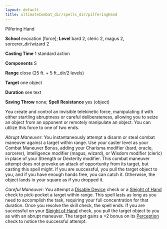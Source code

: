 ```yaml
---
layout: default
title: ultimateCombat_dir/spells_dir/pilferingHand
---
```

Pilfering Hand

**School** evocation [force]; **Level** bard 2, cleric 2, magus 2, sorcerer_dir/wizard 2

**Casting Time** 1 standard action

**Components** S

**Range** close (25 ft. + 5 ft._dir/2 levels)

**Target** one object

**Duration** see text

**Saving Throw** none; **Spell Resistance** yes (object)

You create and control an invisible telekinetic force, manipulating it with either startling abruptness or careful deliberateness, allowing you to seize an object from an opponent or remotely manipulate an object. You can utilize this force to one of two ends.

_Abrupt Maneuver_: You instantaneously attempt a disarm or steal combat maneuver against a target within range. Use your caster level as your Combat Maneuver Bonus, adding your Charisma modifier (bard, oracle, sorcerer), Intelligence modifier (magus, wizard), or Wisdom modifier (cleric) in place of your Strength or Dexterity modifier. This combat maneuver attempt does not provoke an attack of opportunity from its target, but casting this spell might. If you are successful, you pull the target object to you, and if you have enough hands free, you can catch it. Otherwise, the object lands in your square as if you dropped it.

  
  

_Careful Maneuver_: You attempt a [Disable Device](skills_dir/disableDevice#_disable-device) check or a [Sleight of Hand](skills_dir/sleightOfHand#_sleight-of-hand) check to pick-pocket a target within range. This spell lasts as long as you need to accomplish the task, requiring your full concentration for that duration. Once you resolve the skill check, the spell ends. If you are successful on your [Sleight of Hand](skills_dir/sleightOfHand#_sleight-of-hand) check, you pull the target object to you as with an abrupt maneuver. The target gains a +2 bonus on its [Perception](skills_dir/perception#_perception) check to notice the successful attempt.

